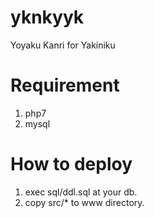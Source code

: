 # yknkyyk
Yoyaku Kanri for Yakiniku

# Requirement

1. php7
1. mysql

# How to deploy

1. exec sql/ddl.sql at your db.
1. copy src/* to www directory.
